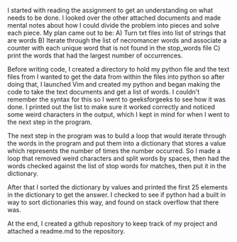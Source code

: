I started with reading the assignment to get an understanding on what needs to be done. I looked over the other attached documents and made mental notes about how I could divide the problem into pieces and solve each piece. My plan came out to be: A) Turn txt files into list of strings that are words B) Iterate through the list of necromancer words and associate a counter with each unique word that is not found in the stop_words file C) print the words that had the largest number of occurrences.


Before writing code, I created a directory to hold my python file and the text files from I wanted to get the data from within the files into python so after doing that, I launched Vim and created my python and began making the code to take the text documents and get a list of words. I couldn't remember the syntax for this so I went to geeksforgeeks to see how it was done. I printed out the list to make sure it worked correctly and noticed some weird characters in the output, which I kept in mind for when I went to the next step in the program.


The next step in the program was to build a loop that would iterate through the words in the program and put them into a dictionary that stores a value which represents the number of times the number occurred. So I made a loop that removed weird characters and split words by spaces, then had the words checked against the list of stop words for matches, then put it in the dictionary.


After that I sorted the dictionary by values and printed the first 25 elements in the dictionary to get the answer. I checked to see if python had a built in way to sort dictionaries this way, and found on stack overflow that there was.


At the end, I created a github repository to keep track of my project and attached a readme.md to the repository.
